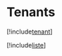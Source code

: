 # Tenants

[!include[tenant](tenants.tenant.autogen.md)]

[!include[liste](tenants.liste.autogen.md)]













































































































































